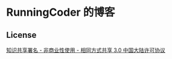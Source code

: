 # RunningCoder 的博客

## License

[知识共享署名 - 非商业性使用 - 相同方式共享 3.0 中国大陆许可协议](https://creativecommons.org/licenses/by-nc-sa/3.0/cn/)